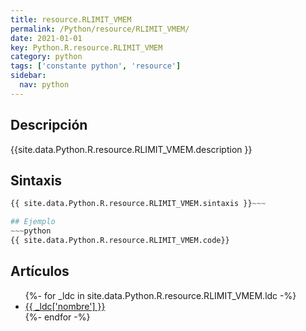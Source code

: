 ```yaml
---
title: resource.RLIMIT_VMEM
permalink: /Python/resource/RLIMIT_VMEM/
date: 2021-01-01
key: Python.R.resource.RLIMIT_VMEM
category: python
tags: ['constante python', 'resource']
sidebar: 
  nav: python
---
```


## Descripción
{{site.data.Python.R.resource.RLIMIT_VMEM.description }}

## Sintaxis
~~~python
{{ site.data.Python.R.resource.RLIMIT_VMEM.sintaxis }}~~~

## Ejemplo
~~~python
{{ site.data.Python.R.resource.RLIMIT_VMEM.code}}
~~~

## Artículos
<ul>
{%- for _ldc in site.data.Python.R.resource.RLIMIT_VMEM.ldc -%}
   <li>
       <a href="{{_ldc['url'] }}">{{ _ldc['nombre'] }}</a>
   </li>
{%- endfor -%}
</ul>
